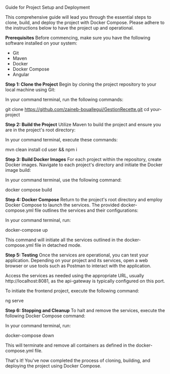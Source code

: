 Guide for Project Setup and Deployment

This comprehensive guide will lead you through the essential steps to clone, build, and deploy the project with Docker Compose. Please adhere to the instructions below to have the project up and operational.

**Prerequisites**
Before commencing, make sure you have the following software installed on your system:

- Git
- Maven
- Docker
- Docker Compose
- Angular

**Step 1: Clone the Project**
Begin by cloning the project repository to your local machine using Git:

In your command terminal, run the following commands:


git clone https://github.com/zaineb-bouallegui/GestionRecette.git
cd your-project


**Step 2: Build the Project**
Utilize Maven to build the project and ensure you are in the project's root directory:

In your command terminal, execute these commands:


mvn clean install
cd user && npm i


**Step 3: Build Docker Images**
For each project within the repository, create Docker images. Navigate to each project's directory and initiate the Docker image build:

In your command terminal, use the following command:

docker compose build


**Step 4: Docker Compose**
Return to the project's root directory and employ Docker Compose to launch the services. The provided docker-compose.yml file outlines the services and their configurations:

In your command terminal, run:


docker-compose up


This command will initiate all the services outlined in the docker-compose.yml file in detached mode.

**Step 5: Testing**
Once the services are operational, you can test your application. Depending on your project and its services, open a web browser or use tools such as Postman to interact with the application.

Access the services as needed using the appropriate URL, usually http://localhost:8081, as the api-gateway is typically configured on this port.

To initiate the frontend project, execute the following command: 


ng serve


**Step 6: Stopping and Cleanup**
To halt and remove the services, execute the following Docker Compose command:

In your command terminal, run:


docker-compose down


This will terminate and remove all containers as defined in the docker-compose.yml file.

That's it! You've now completed the process of cloning, building, and deploying the project using Docker Compose.
